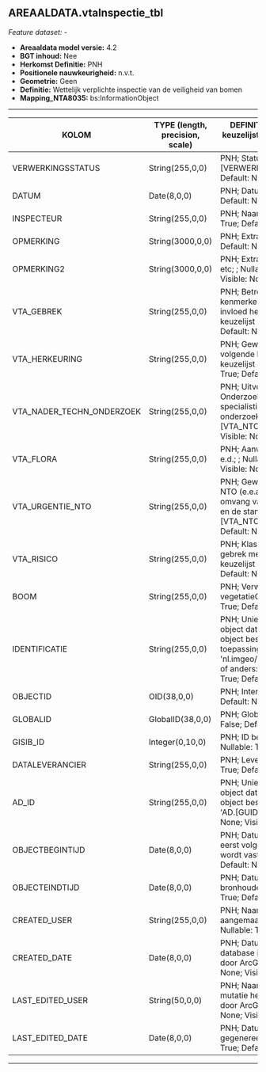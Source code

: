 ## AREAALDATA.vtaInspectie_tbl

*Feature dataset: -*


* __Areaaldata model versie:__ 4.2
* __BGT inhoud:__ Nee
* __Herkomst Definitie:__ PNH
* __Positionele nauwkeurigheid:__ n.v.t.
* __Geometrie:__ Geen
* __Definitie:__ Wettelijk verplichte inspectie van de veiligheid van bomen
* __Mapping_NTA8035:__ bs:InformationObject

***

|__KOLOM__                             |__TYPE (length, precision, scale)__          	          |__DEFINITIE__ (oorsprong; beschrijving; keuzelijst; nullable; default; zichtbaar in Areaalviewer)|
|------                              |----                |-----    |
|VERWERKINGSSTATUS                   |String(255,0,0)     |PNH; Status van de gegevens; keuzelijst [VERWERKINGSSTATUS]; Nullable: False; Default: Nieuw; Visible: Yes|
|DATUM                               |Date(8,0,0)         |PNH; Datum Inspectie; ; Nullable: True; Default: None; Visible: No|
|INSPECTEUR                          |String(255,0,0)     |PNH; Naam van de Inspecteur; ; Nullable: True; Default: None; Visible: No|
|OPMERKING                           |String(3000,0,0)    |PNH; Extra toelichting; ; Nullable: True; Default: None; Visible: No|
|OPMERKING2                          |String(3000,0,0)    |PNH; Extra toelichting m.b.t. kroonschade etc; ; Nullable: True; Default: None; Visible: No|
|VTA_GEBREK                          |String(255,0,0)     |PNH; Betreft visueel waarneembare kenmerken die (mogelijk) een negatieve invloed hebben op de boomveiligheid; keuzelijst [VTA_GEBREK]; Nullable: True; Default: None; Visible: No|
|VTA_HERKEURING                      |String(255,0,0)     |PNH; Gewenst moment of termijn van de volgende boomveiligheidscontrole; keuzelijst [VTA_HERKEURING]; Nullable: True; Default: None; Visible: No|
|VTA_NADER_TECHN_ONDERZOEK           |String(255,0,0)     |PNH; Uitvoeren van Nader Technisch Onderzoek door bijv. de inzet van specialistische meetapparatuur of onderzoek op hoogte; keuzelijst [VTA_NTO]; Nullable: True; Default: None; Visible: No|
|VTA_FLORA                           |String(255,0,0)     |PNH; Aanwezigheid nesten, vleermuizen e.d.; ; Nullable: True; Default: None; Visible: No|
|VTA_URGENTIE_NTO                    |String(255,0,0)     |PNH; Gewenst moment of termijn van de NTO (e.e.a. houdt verband met de aard en omvang van de geconstateerde gebreken en de standplaats); keuzelijst [VTA_NTO_URGENTIE]; Nullable: True; Default: None; Visible: No|
|VTA_RISICO                          |String(255,0,0)     |PNH; Klasse van het risico wat een gebrek met zich mee kan brengen; keuzelijst [VTA_RISICO]; Nullable: True; Default: None; Visible: No|
|BOOM                                |String(255,0,0)     |PNH; Verwijzende sleutel naar vegetatieObject_p (simpel); ; Nullable: True; Default: None; Visible: No|
|IDENTIFICATIE                       |String(255,0,0)     |PNH; Uniek identificatienummer voor het object dat onveranderlijk is zolang het object bestaat: bevat indien van toepassing BGT/IMKL ID in format 'nl.imgeo/imkl.bronhouderscode.LokaalID' of anders: '00000'.LokaalID; ; Nullable: True; Default: None; Visible: No|
|OBJECTID                            |OID(38,0,0)         |PNH; Interne ID ArcGIS; ; Nullable: False; Default: None; Visible: Yes|
|GLOBALID                            |GlobalID(38,0,0)    |PNH; Global Unique Identifier; ; Nullable: False; Default: None; Visible: No|
|GISIB_ID                            |Integer(0,10,0)     |PNH; ID beheer openbare ruimte (GISIB); ; Nullable: True; Default: None; Visible: No|
|DATALEVERANCIER                     |String(255,0,0)     |PNH; Leverancier van de data; ; Nullable: True; Default: None; Visible: No|
|AD_ID                               |String(255,0,0)     |PNH; Uniek identificatienummer voor het object dat onveranderlijk is zolang het object bestaat in Areaaldata: in format 'AD.[GUID]'; ; Nullable: False; Default: None; Visible: Yes|
|OBJECTBEGINTIJD                     |Date(8,0,0)         |PNH; Datum waarop het object voor het eerst volgens het areaaldata datamodel wordt vastgelegd ; ; Nullable: True; Default: None; Visible: Yes|
|OBJECTEINDTIJD                      |Date(8,0,0)         |PNH; Datum waarop het object bij de bronhouder niet meer geldig is; ; Nullable: True; Default: None; Visible: Yes|
|CREATED_USER                        |String(255,0,0)     |PNH; Naam van gebruiker die de rij heeft aangemaakt, gegenereerd door ArcGIS; ; Nullable: True; Default: None; Visible: No|
|CREATED_DATE                        |Date(8,0,0)         |PNH; Datum waarop de rij aan de database is toegevoegd, gegenereerd door ArcGIS; ; Nullable: True; Default: None; Visible: No|
|LAST_EDITED_USER                    |String(50,0,0)      |PNH; Naam van gebruiker die de laatste mutatie heeft doorgevoerd, gegenereerd door ArcGIS; ; Nullable: True; Default: None; Visible: No|
|LAST_EDITED_DATE                    |Date(8,0,0)         |PNH; Datum van de laatste mutatie, gegenereerd door ArcGIS; ; Nullable: True; Default: None; Visible: No|

***

